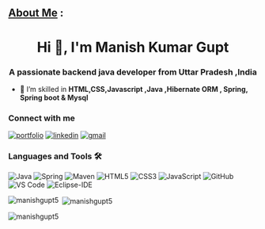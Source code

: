 ## [About Me](https://manishgupt5.github.io/) :
 
<h1 align="center">Hi 👋, I'm Manish Kumar Gupt</h1>
<h3 align="center">A passionate backend java developer from Uttar Pradesh ,India</h3>

- 🌱 I’m skilled in **HTML,CSS,Javascript ,Java ,Hibernate ORM , Spring, Spring boot & Mysql**

### Connect with me
[![portfolio](https://img.shields.io/badge/Portfolio-000?style=for-the-badge)](https://manishgupt5.github.io/)
[![linkedin](https://img.shields.io/badge/linkedin-0A66C2?style=for-the-badge&logo=linkedin&logoColor=white)](https://www.linkedin.com/in/manishgupt5/)
[![gmail](https://img.shields.io/badge/Gmail-%230A0A0A.svg?&style=for-the-badge&logo=Gmail&logoColor=white)](mailto:Manishgupt9211@gmail.com)



### Languages and Tools 🛠 


![Java](http://img.shields.io/badge/-Java-007396?style=flat-square&logo=java&logoColor=ffffff)
![Spring](http://img.shields.io/badge/-Spring-6DB33F?style=flat-square&logo=spring&logoColor=ffffff)
![Maven](http://img.shields.io/badge/-Maven-1565c0?style=flat-square&logo=apache-maven)
![HTML5](https://img.shields.io/badge/-HTML5-%23E44D27?style=flat-square&logo=html5&logoColor=ffffff)
![CSS3](https://img.shields.io/badge/-CSS3-%231572B6?style=flat-square&logo=css3)
![JavaScript](https://img.shields.io/badge/-JavaScript-%23F7DF1C?style=flat-square&logo=javascript&logoColor=000000&labelColor=%23F7DF1C&color=%23FFCE5A)
![GitHub](https://img.shields.io/badge/-GitHub-181717?style=flat-square&logo=github)
![VS Code](http://img.shields.io/badge/-VS%20Code-007ACC?style=flat-square&logo=visual-studio-code&logoColor=ffffff)
![Eclipse-IDE](http://img.shields.io/badge/-Eclipse-2C2255?style=flat-square&logo=eclipse&logoColor=ffffff)
<br/>


<p><img align="left" src="https://github-readme-stats.vercel.app/api/top-langs?username=manishgupt5&show_icons=true&locale=en&layout=compact" alt="manishgupt5" /></p>

<p>&nbsp;<img align="center" src="https://github-readme-stats.vercel.app/api?username=manishgupt5&show_icons=true&locale=en" alt="manishgupt5" /></p>

<p><img align="center" src="https://github-readme-streak-stats.herokuapp.com/?user=manishgupt5&" alt="manishgupt5" /></p>
